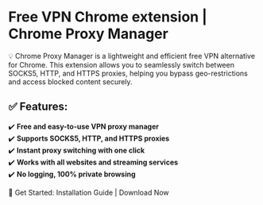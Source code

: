 # Free VPN Chrome extension | Chrome Proxy Manager
💡 Chrome Proxy Manager is a lightweight and efficient free VPN alternative for Chrome. This extension allows you to seamlessly switch between SOCKS5, HTTP, and HTTPS proxies, helping you bypass geo-restrictions and access blocked content securely.

## ✅ Features:

✔️ **Free and easy-to-use VPN proxy manager**  
✔️ **Supports SOCKS5, HTTP, and HTTPS proxies**  
✔️ **Instant proxy switching with one click**  
✔️ **Works with all websites and streaming services**  
✔️ **No logging, 100% private browsing**  

🔗 Get Started: Installation Guide | Download Now
